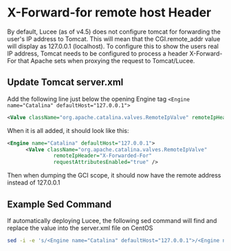 # X-Forward-for remote host Header

By default, Lucee \(as of v4.5\) does not configure tomcat for forwarding the user's IP address to Tomcat. This will mean that the CGI.remote\_addr value will display as 127.0.0.1 \(localhost\). To configure this to show the users real IP address, Tomcat needs to be configured to process a header X-Forward-For that Apache sets when proxying the request to Tomcat/Lucee.

## Update Tomcat server.xml

Add the following line just below the opening Engine tag `<Engine name="Catalina" defaultHost="127.0.0.1">`

```xml
<Valve className="org.apache.catalina.valves.RemoteIpValve" remoteIpHeader="X-Forwarded-For" requestAttributesEnabled="true" />
```

When it is all added, it should look like this:

```xml
<Engine name="Catalina" defaultHost="127.0.0.1">
      <Valve className="org.apache.catalina.valves.RemoteIpValve"
               remoteIpHeader="X-Forwarded-For"
               requestAttributesEnabled="true" />
```

Then when dumping the GCI scope, it should now have the remote address instead of 127.0.0.1

## Example Sed Command

If automatically deploying Lucee, the following sed command will find and replace the value into the server.xml file on CentOS

```bash
sed -i -e 's/<Engine name="Catalina" defaultHost="127.0.0.1">/<Engine name="Catalina" defaultHost="127.0.0.1"><Valve className="org.apache.catalina.valves.RemoteIpValve" remoteIpHeader="X-Forwarded-For" requestAttributesEnabled="true" /> /g' /opt/lucee/tomcat/conf/server.xml
```



